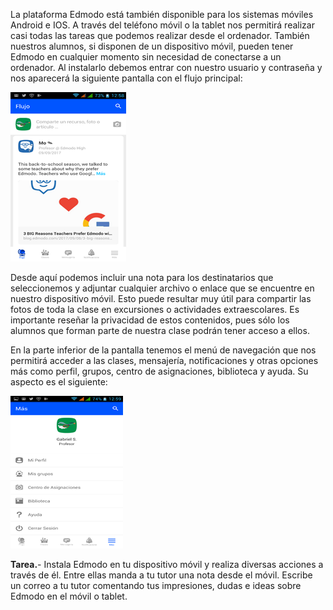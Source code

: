 La plataforma Edmodo está también disponible para los sistemas móviles Android e IOS. A través del teléfono móvil o la tablet nos permitirá realizar casi todas las tareas que podemos realizar desde el ordenador. También nuestros alumnos, si disponen de un dispositivo móvil, pueden tener Edmodo en cualquier momento sin necesidad de conectarse a un ordenador. Al instalarlo debemos entrar con nuestro usuario y contraseña y nos aparecerá la siguiente pantalla con el flujo principal:

![](/assets/import37.png)

Desde aquí podemos incluir una nota para los destinatarios que seleccionemos y adjuntar cualquier archivo o enlace que se encuentre en nuestro dispositivo móvil. Esto puede resultar muy útil para compartir las fotos de toda la clase en excursiones o actividades extraescolares. Es importante reseñar la privacidad de estos contenidos, pues sólo los alumnos que forman parte de nuestra clase podrán tener acceso a ellos.

En la parte inferior de la pantalla tenemos el menú de navegación que nos permitirá acceder a las clases, mensajería, notificaciones y otras opciones más como perfil, grupos, centro de asignaciones, biblioteca y ayuda. Su aspecto es el siguiente:

![](/assets/import38.png)

**Tarea.**- Instala Edmodo en tu dispositivo móvil y realiza diversas acciones a través de él. Entre ellas manda a tu tutor una nota desde el móvil. Escribe un correo a tu tutor comentando tus impresiones, dudas e ideas sobre Edmodo en el móvil o tablet.

